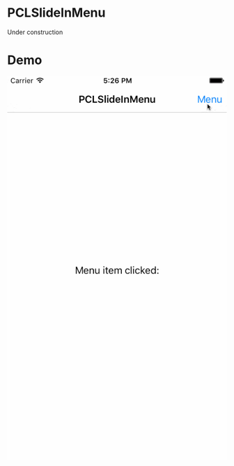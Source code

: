 # PCLSlideInMenu
Under construction

# Demo
![Alt Text](https://raw.githubusercontent.com/pinchih/PCLSlideInMenu/master/demo1.gif)
